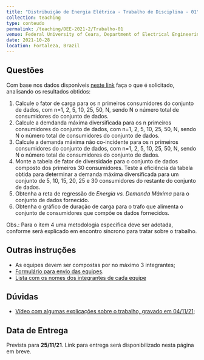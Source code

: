 ```yaml
---
title: "Distribuição de Energia Elétrica - Trabalho de Disciplina - 01"
collection: teaching
type: conteudo
permalink: /teaching/DEE-2021-2/Trabalho-01
venue: Federal University of Ceara, Department of Electrical Engineering
date: 2021-10-28
location: Fortaleza, Brazil
---
```


## Questões
Com base nos dados disponíveis [neste link](https://github.com/lucassm/lucassm.github.io/raw/master/files/SDEE-2021-2/Trabalho-01/data.csv) faça o que é solicitado, analisando os resultados obtidos:
1. Calcule o fator de carga para os n primeiros consumidores do conjunto de dados, com n=1, 2, 5, 10, 25, 50, N, sendo N o número total de consumidores do conjunto de dados.
2. Calcule a demdanda máxima diversificada para os n primeiros consumidores do conjunto de dados, com n=1, 2, 5, 10, 25, 50, N, sendo N o número total de consumidores do conjunto de dados.
3. Calcule a demanda máxima não co-incidente para os n primeiros consumidores do conjunto de dados, com n=1, 2, 5, 10, 25, 50, N, sendo N o número total de consumidores do conjunto de dados.
4. Monte a tabela de fator de diversidade para o conjunto de dados composto dos primeiros 30 consumidores. Teste a eficiência da tabela obtida para determinar a demanda máxima diversificada para um conjunto de 5, 10, 15, 20, 25 e 30 consumidores do restante do conjunto de dados.
5. Obtenha a reta de regressão de *Energia vs. Demanda Máxima* para o conjunto de dados fornecido.
6. Obtenha o gráfico de duração de carga para o trafo que alimenta o conjunto de consumidores que compõe os dados fornecidos.

Obs.: Para o item 4 uma metodologia específica deve ser adotada, conforme será explicado em encontro síncrono para tratar sobre o trabalho.

## Outras instruções
- As equipes devem ser compostas por no máximo 3 integrantes;
- [Formulário para envio das equipes](https://forms.gle/Xs8snneGEiQyshiQ6).
- [Lista com os nomes dos integrantes de cada equipe](/teaching/DEE-2021-2/equipes)

## Dúvidas
- [Vídeo com algumas explicações sobre o trabalho, gravado em 04/11/21](https://drive.google.com/file/d/1DdbVfERG9hvRJ-boho5bzagew64oH-2e/view?usp=drivesdk);

## Data de Entrega
Prevista para **25/11/21**. Link para entrega será disponibilizado nesta página em breve.

